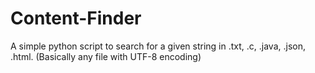 # Content-Finder
A simple python script to search for a given string in .txt, .c, .java, .json, .html. (Basically any file with UTF-8 encoding)
